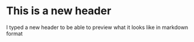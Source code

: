 # This is a new header
I typed a new header to be able to preview what it looks like in markdown format
